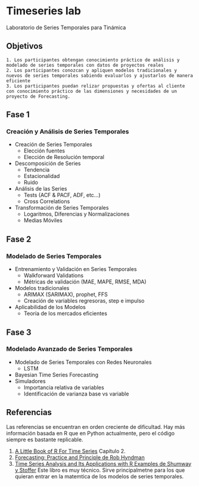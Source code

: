 # Timeseries lab
Laboratorio de Series Temporales para Tinámica

## Objetivos
    1. Los participantes obtengan conocimiento práctico de análisis y modelado de series temporales con datos de proyectos reales
    2. Los participantes conozcan y apliquen modelos tradicionales y nuevos de series temporales sabiendo evaluarlos y ajustarlos de manera eficiente
    3. Los participantes puedan relizar propuestas y ofertas al cliente con conocimiento práctico de las dimensiones y necesidades de un proyecto de Forecasting. 


## Fase 1
### Creación y Análisis de Series Temporales
   - Creación de Series Temporales
       - Elección fuentes
       - Elección de Resolución temporal
   - Descomposición de Series
       - Tendencia
       - Estacionalidad
       - Ruido
   - Análisis de las Series
       - Tests (ACF & PACF, ADF, etc…)
       - Cross Correlations
   - Transformación de Series Temporales
        - Logaritmos, Diferencias y Normalizaciones
        - Medias Móviles

## Fase 2
### Modelado de Series Temporales
   - Entrenamiento y Validación en Series Temporales
       - Walkforward Validations
       - Métricas de validación (MAE, MAPE, RMSE, MDA)
   - Modelos tradicionales 
      - ARIMAX (SARIMAX), prophet, FFS
      - Creación de variables regresoras, step e impulso
  - Aplicabilidad de los Modelos
      - Teoría de los mercados eficientes 


## Fase 3
### Modelado Avanzado de Series Temporales
   - Modelado de Series Temporales con Redes Neuronales
      - LSTM
  - Bayesian Time Series Forecasting
   - Simuladores
      - Importancia relativa de variables
      - Identificación de varianza base vs variable




## Referencias 
Las referencias se encuentran en orden creciente de dificultad. Hay más información basada en R que en Python actualmente, pero el código siempre es bastante replicable.
1. [A Little Book of R For Time Series](https://buildmedia.readthedocs.org/media/pdf/a-little-book-of-r-for-time-series/latest/a-little-book-of-r-for-time-series.pdf) 
Capítulo 2.
2. [Forecasting: Practice and Principle de Rob Hyndman](https://otexts.com/fpp2/)  
3. [Time Series Analysis and Its Applications with R Examples de Shumway y Stoffer](https://www.researchgate.net/publication/265365840_Time_Series_Analysis_and_Its_Applications_With_R_Examples) Este libro es muy técnico. Sirve principalmetne para los que quieran entrar en la matemtica de los modelos de series temporales.



